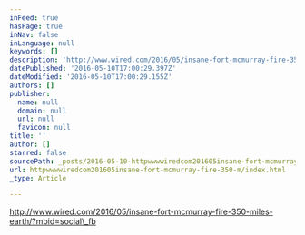 ```yaml
---
inFeed: true
hasPage: true
inNav: false
inLanguage: null
keywords: []
description: 'http://www.wired.com/2016/05/insane-fort-mcmurray-fire-350-miles-earth/?mbid=social_fb'
datePublished: '2016-05-10T17:00:29.397Z'
dateModified: '2016-05-10T17:00:29.155Z'
authors: []
publisher:
  name: null
  domain: null
  url: null
  favicon: null
title: ''
author: []
starred: false
sourcePath: _posts/2016-05-10-httpwwwwiredcom201605insane-fort-mcmurray-fire-350-m.md
url: httpwwwwiredcom201605insane-fort-mcmurray-fire-350-m/index.html
_type: Article

---
```

http://www.wired.com/2016/05/insane-fort-mcmurray-fire-350-miles-earth/?mbid=social\_fb